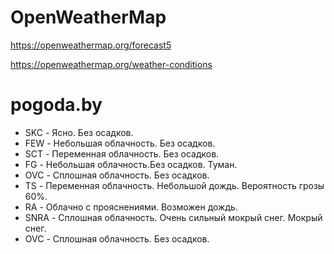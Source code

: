 # OpenWeatherMap

https://openweathermap.org/forecast5

https://openweathermap.org/weather-conditions

# pogoda.by

* SKC - Ясно. Без осадков.
* FEW - Небольшая облачность. Без осадков.
* SCT - Переменная облачность. Без осадков.
* FG - Небольшая облачность.Без осадков. Туман.
* OVC - Сплошная облачность. Без осадков.
* TS - Переменная облачность. Небольшой дождь. Вероятность грозы 60%.
* RA - Облачно с прояснениями. Возможен дождь.
* SNRA - Сплошная облачность. Очень сильный мокрый снег. Мокрый снег.
* OVC - Сплошная облачность. Без осадков.